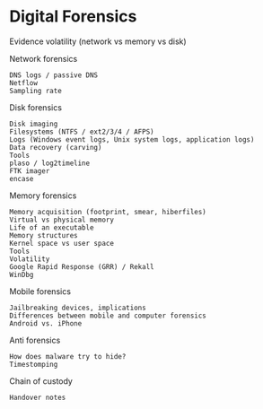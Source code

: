 # Digital Forensics

Evidence volatility (network vs memory vs disk)

Network forensics

    DNS logs / passive DNS
    Netflow
    Sampling rate

Disk forensics

    Disk imaging
    Filesystems (NTFS / ext2/3/4 / AFPS)
    Logs (Windows event logs, Unix system logs, application logs)
    Data recovery (carving)
    Tools
    plaso / log2timeline
    FTK imager
    encase

Memory forensics

    Memory acquisition (footprint, smear, hiberfiles)
    Virtual vs physical memory
    Life of an executable
    Memory structures
    Kernel space vs user space
    Tools
    Volatility
    Google Rapid Response (GRR) / Rekall
    WinDbg

Mobile forensics

    Jailbreaking devices, implications
    Differences between mobile and computer forensics
    Android vs. iPhone

Anti forensics

    How does malware try to hide?
    Timestomping

Chain of custody

    Handover notes
